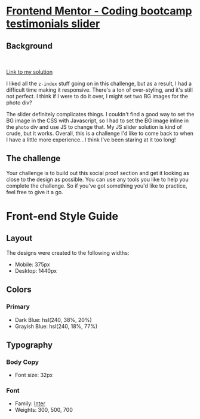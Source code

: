 # [Frontend Mentor - Coding bootcamp testimonials slider](https://testimonial-slider.netlify.app/)

## Background

<br>

[Link to my solution](https://github.com/aemann2/coding-bootcamp-testimonials-slider)

I liked all the `z-index` stuff going on in this challenge, but as a result, I had a difficult time making it responsive. There's a ton of over-styling, and it's still not perfect. I think if I were to do it over, I might set two BG images for the photo div?

The slider definitely complicates things. I couldn't find a good way to set the BG image in the CSS with Javascript, so I had to set the BG image inline in the `photo` div and use JS to change that. My JS slider solution is kind of crude, but it works. Overall, this is a challenge I'd like to come back to when I have a little more experience...I think I've been staring at it too long!

## The challenge

Your challenge is to build out this social proof section and get it looking as close to the design as possible. You can use any tools you like to help you complete the challenge. So if you've got something you'd like to practice, feel free to give it a go.

# Front-end Style Guide

## Layout

The designs were created to the following widths:

- Mobile: 375px
- Desktop: 1440px

## Colors

### Primary

- Dark Blue: hsl(240, 38%, 20%)
- Grayish Blue: hsl(240, 18%, 77%)

## Typography

### Body Copy

- Font size: 32px

### Font

- Family: [Inter](https://fonts.google.com/specimen/Inter)
- Weights: 300, 500, 700
